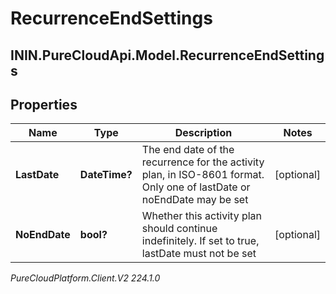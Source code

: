 # RecurrenceEndSettings

## ININ.PureCloudApi.Model.RecurrenceEndSettings

## Properties

|Name | Type | Description | Notes|
|------------ | ------------- | ------------- | -------------|
| **LastDate** | **DateTime?** | The end date of the recurrence for the activity plan, in ISO-8601 format. Only one of lastDate or noEndDate may be set | [optional] |
| **NoEndDate** | **bool?** | Whether this activity plan should continue indefinitely. If set to true, lastDate must not be set | [optional] |



_PureCloudPlatform.Client.V2 224.1.0_
